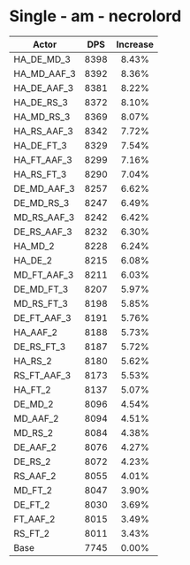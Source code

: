 # Single - am - necrolord
| Actor | DPS | Increase |
|---|:---:|:---:|
|HA_DE_MD_3|8398|8.43%|
|HA_MD_AAF_3|8392|8.36%|
|HA_DE_AAF_3|8381|8.22%|
|HA_DE_RS_3|8372|8.10%|
|HA_MD_RS_3|8369|8.07%|
|HA_RS_AAF_3|8342|7.72%|
|HA_DE_FT_3|8329|7.54%|
|HA_FT_AAF_3|8299|7.16%|
|HA_RS_FT_3|8290|7.04%|
|DE_MD_AAF_3|8257|6.62%|
|DE_MD_RS_3|8247|6.49%|
|MD_RS_AAF_3|8242|6.42%|
|DE_RS_AAF_3|8232|6.30%|
|HA_MD_2|8228|6.24%|
|HA_DE_2|8215|6.08%|
|MD_FT_AAF_3|8211|6.03%|
|DE_MD_FT_3|8207|5.97%|
|MD_RS_FT_3|8198|5.85%|
|DE_FT_AAF_3|8191|5.76%|
|HA_AAF_2|8188|5.73%|
|DE_RS_FT_3|8187|5.72%|
|HA_RS_2|8180|5.62%|
|RS_FT_AAF_3|8173|5.53%|
|HA_FT_2|8137|5.07%|
|DE_MD_2|8096|4.54%|
|MD_AAF_2|8094|4.51%|
|MD_RS_2|8084|4.38%|
|DE_AAF_2|8076|4.27%|
|DE_RS_2|8072|4.23%|
|RS_AAF_2|8055|4.01%|
|MD_FT_2|8047|3.90%|
|DE_FT_2|8030|3.69%|
|FT_AAF_2|8015|3.49%|
|RS_FT_2|8011|3.43%|
|Base|7745|0.00%|
